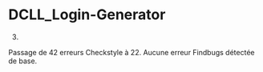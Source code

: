 # DCLL_Login-Generator

3)
Passage de 42 erreurs Checkstyle à 22.
Aucune erreur Findbugs détectée de base.
